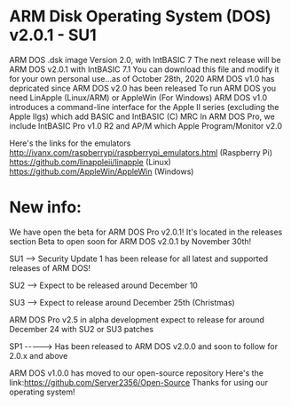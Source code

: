 # ARM Disk Operating System (DOS) v2.0.1 - SU1
ARM DOS .dsk image Version 2.0, with IntBASIC 7
The next release will be ARM DOS v2.0.1 with IntBASIC 7.1
You can download this file and modify it for your own personal use...as of October 28th, 2020 ARM DOS v1.0 has depricated since ARM DOS v2.0 has been released
To run ARM DOS you need LinApple (Linux/ARM) or AppleWin (For Windows)
ARM DOS v1.0 introduces a command-line interface for the Apple II series (excluding the Apple IIgs) which add BASIC and IntBASIC (C) MRC
In ARM DOS Pro, we include IntBASIC Pro v1.0 R2 and AP/M which Apple Program/Monitor v2.0

Here's the links for the emulators
http://ivanx.com/raspberrypi/raspberrypi_emulators.html (Raspberry Pi)
https://github.com/linappleii/linapple (Linux)
https://github.com/AppleWin/AppleWin (Windows)

# New info:
We have open the beta for ARM DOS Pro v2.0.1!
It's located in the releases section
Beta to open soon for ARM DOS v2.0.1 by November 30th!

SU1 --> Security Update 1 has been release for all latest and supported releases of ARM DOS!

SU2 --> Expect to be released around December 10

SU3 --> Expect to release around December 25th (Christmas)

ARM DOS Pro v2.5 in alpha development expect to release for around December 24 with SU2 or SU3 patches

SP1 -----> Has been released to ARM DOS v2.0.0 and soon to follow for 2.0.x and above

ARM DOS v1.0.0 has moved to our open-source repository
Here's the link:https://github.com/Server2356/Open-Source
Thanks for using our operating system!
